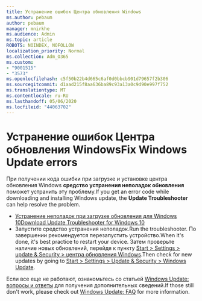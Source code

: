 ```yaml
---
title: Устранение ошибок Центра обновления Windows
ms.author: pebaum
author: pebaum
manager: mnirkhe
ms.audience: Admin
ms.topic: article
ROBOTS: NOINDEX, NOFOLLOW
localization_priority: Normal
ms.collection: Adm_O365
ms.custom:
- "9001515"
- "3573"
ms.openlocfilehash: c5f50b22b4d665c6af0d0bbcb901d79657f2b306
ms.sourcegitcommit: d1aad215f8aa636ba89c93a13a0c9d90e997f752
ms.translationtype: MT
ms.contentlocale: ru-RU
ms.lasthandoff: 05/06/2020
ms.locfileid: "44063702"
---
```

# <a name="fix-windows-update-errors"></a><span data-ttu-id="8bbcb-102">Устранение ошибок Центра обновления Windows</span><span class="sxs-lookup"><span data-stu-id="8bbcb-102">Fix Windows Update errors</span></span>

<span data-ttu-id="8bbcb-103">При получении кода ошибки при загрузке и установке центра обновления Windows **средство устранения неполадок обновления** поможет устранить эту проблему.</span><span class="sxs-lookup"><span data-stu-id="8bbcb-103">If you get an error code while downloading and installing Windows update, the **Update Troubleshooter** can help resolve the problem.</span></span>

- [<span data-ttu-id="8bbcb-104">Устранение неполадок при загрузке обновления для Windows 10</span><span class="sxs-lookup"><span data-stu-id="8bbcb-104">Download Update Troubleshooter for Windows 10</span></span>](https://support.microsoft.com/help/4027322/windows-update-troubleshooter)
- <span data-ttu-id="8bbcb-105">Запустите средство устранения неполадок.</span><span class="sxs-lookup"><span data-stu-id="8bbcb-105">Run the troubleshooter.</span></span> <span data-ttu-id="8bbcb-106">По завершении рекомендуется перезапустить устройство.</span><span class="sxs-lookup"><span data-stu-id="8bbcb-106">When it's done, it's best practice to restart your device.</span></span> <span data-ttu-id="8bbcb-107">Затем проверьте наличие новых обновлений, перейдя к пункту [Start > Settings > update & Security > центра обновления Windows](ms-settings:windowsupdate).</span><span class="sxs-lookup"><span data-stu-id="8bbcb-107">Then check for new updates by going to [Start > Settings > Update & Security > Windows Update](ms-settings:windowsupdate).</span></span>

<span data-ttu-id="8bbcb-108">Если все еще не работают, ознакомьтесь со статьей [Windows Update: вопросы и ответы](https://support.microsoft.com/help/12373/windows-update-faq) для получения дополнительных сведений.</span><span class="sxs-lookup"><span data-stu-id="8bbcb-108">If those still don't work, please check out [Windows Update: FAQ](https://support.microsoft.com/help/12373/windows-update-faq) for more information.</span></span>
